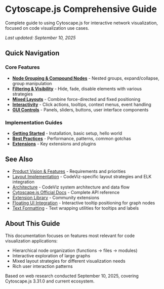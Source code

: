 # Cytoscape.js Comprehensive Guide

Complete guide to using Cytoscape.js for interactive network visualization, focused on code visualization use cases.

*Last updated: September 10, 2025*

## Quick Navigation

### Core Features
- **[Node Grouping & Compound Nodes](NODE_GROUPING.md)** - Nested groups, expand/collapse, group manipulation
- **[Filtering & Visibility](FILTERING.md)** - Hide, fade, disable elements with various strategies  
- **[Mixed Layouts](LAYOUTS.md)** - Combine force-directed and fixed positioning
- **[Interactivity](INTERACTIVITY.md)** - Click actions, tooltips, context menus, event handling
- **[GUI Controls](GUI_CONTROLS.md)** - Panels, sliders, buttons, user interface components

### Implementation Guides
- **[Getting Started](GETTING_STARTED.md)** - Installation, basic setup, hello world
- **[Best Practices](BEST_PRACTICES.md)** - Performance, patterns, common gotchas
- **[Extensions](EXTENSIONS.md)** - Key extensions and plugins

## See Also

- [Product Vision & Features](../PRODUCT_VISION_FEATURES.md) - Requirements and priorities  
- [Layout Implementation](../LAYOUT.md) - CodeViz-specific layout strategies and ELK integration
- [Architecture](../../ARCHITECTURE.md) - CodeViz system architecture and data flow
- [Cytoscape.js Official Docs](https://js.cytoscape.org/) - Complete API reference
- [Extension Library](https://js.cytoscape.org/#extensions) - Community extensions
- [Floating UI Integration](../FLOATING_UI_TOOLTIP_INTEGRATION.md) - Interactive tooltip positioning for graph nodes
- [Text Formatting](../WORD_WRAP_LIBRARY_INTEGRATION.md) - Text wrapping utilities for tooltips and labels

## About This Guide

This documentation focuses on features most relevant for code visualization applications:
- Hierarchical node organization (functions → files → modules)  
- Interactive exploration of large graphs
- Mixed layout strategies for different visualization needs
- Rich user interaction patterns

Based on web research conducted September 10, 2025, covering Cytoscape.js 3.31.0 and current ecosystem.